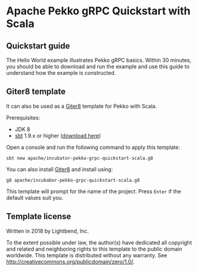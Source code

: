 # Apache Pekko gRPC Quickstart with Scala

## Quickstart guide

The Hello World example illustrates Pekko gRPC basics. Within 30 minutes, you should be able to download and run the example and use this guide to understand how the example is constructed.

## Giter8 template

It can also be used as a [Giter8][g8] template for Pekko with Scala.

Prerequisites:
- JDK 8
- [sbt][sbt] 1.9.x or higher ([download here][sbt_download])

Open a console and run the following command to apply this template:
 ```
sbt new apache/incubator-pekko-grpc-quickstart-scala.g8
 ```

You can also install [Giter8](http://www.foundweekends.org/giter8/setup.html) and install using:
 ```
g8 apache/incubabor-pekko-grpc-quickstart-scala.g8
 ```


This template will prompt for the name of the project. Press `Enter` if the default values suit you.

## Template license

Written in 2018 by Lightbend, Inc.

To the extent possible under law, the author(s) have dedicated all copyright and related
and neighboring rights to this template to the public domain worldwide.
This template is distributed without any warranty. See <http://creativecommons.org/publicdomain/zero/1.0/>.

[g8]: http://www.foundweekends.org/giter8/
[sbt]: http://www.scala-sbt.org/
[sbt_download]: http://www.scala-sbt.org/download.html
